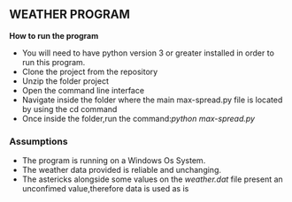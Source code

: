 ## WEATHER PROGRAM

**How to run the program**
- You will need to have python version 3 or greater installed in order to run this program.
- Clone the project from the repository 
- Unzip the folder project
- Open the command line interface 
- Navigate inside the folder where the main max-spread.py file is located by using the cd command
- Once inside the folder,run the command:_python max-spread.py_

### Assumptions
- The program is running on a Windows Os System.
- The weather data provided is reliable and unchanging.
- The astericks alongside some values on the _weather.dat_ file present an unconfimed value,therefore data is used as is

